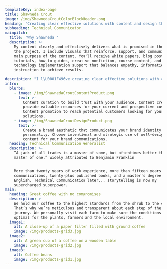 ```yaml
---
templateKey: index-page
title: Shawneda Crout
image: /img/ShawnedaCroutColorBlockHeader.png
heading: 'Creating clear effective solutions with content and design thinking. '
subheading: Technical Communicator
mainpitch:
  title: 'Why Shawneda '
  description: >+
    My content clearly and effectively delivers what is promised in the title of
    the project. I include visuals that reinforce, support, and communicate the
    main purpose of the content. You'll receive white papers, blog posts,
    tutorials, how-to guides, creative nonfiction, course content, and
    technology implementation support that balances empathy, information, and
    instruction to achieve results.  

description: "I l\U0001F496ve creating clear effective solutions with content and design. I discovered this while writing more than 20 books, designing and teaching several courses, blogging, and recording podcasts. My professional and personal experiences have taught me that clear effective communication is the foundation to achieving your goals. Self-publishing charted my unconventional path into STEM. Each story, website design, brand redesign, and book cover served as a guidepost that led to earning my Masters in English, Technical Communication with a concentration on empathetic digital experiences and instructional design."
intro:
  blurbs:
    - image: /img/ShawnedaCroutContentProduct.png
      text: >-
        Content curation to build trust with your audience. Content creation to
        provide valuable resources for your current and prospective customers.
        Content promotion to reach potential customers looking for your
        solutions. 
    - image: /img/ShawnedaCroutDesignProduct.png
      text: >-
        Create a brand aesthetic that communicates your brand identity and brand
        personality. Choose intentional and strategic use of well-designed
        content for your brand communications.
  heading: Technical Communication Generalist
  description: >-
    “A jack of all trades is a master of some, but oftentimes better than a
    master of one.” widely attributed to Benjamin Franklin


    More than twenty years of work experience, more than fifteen years in
    communications, twenty-plus published books, and a master's degree in
    English, Technical Communication later... storytelling is now my
    supercharged superpower.
main:
  heading: Great coffee with no compromises
  description: >
    We hold our coffee to the highest standards from the shrub to the cup.
    That’s why we’re meticulous and transparent about each step of the coffee’s
    journey. We personally visit each farm to make sure the conditions are
    optimal for the plants, farmers and the local environment.
  image1:
    alt: A close-up of a paper filter filled with ground coffee
    image: /img/products-grid3.jpg
  image2:
    alt: A green cup of a coffee on a wooden table
    image: /img/products-grid2.jpg
  image3:
    alt: Coffee beans
    image: /img/products-grid1.jpg
---
```



